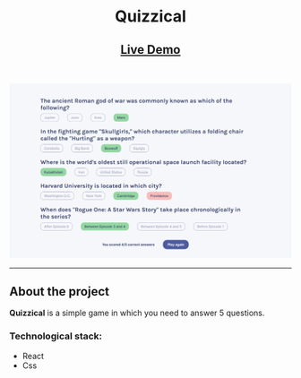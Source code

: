 # <center>Quizzical</center>

## <center>[Live Demo](https://profpopoff.github.io/quizzical/)</center>

<br>

![alt text](./src/images/page.png)

---

## About the project

**Quizzical** is a simple game in which you need to answer 5 questions.

### Technological stack:

- React
- Css